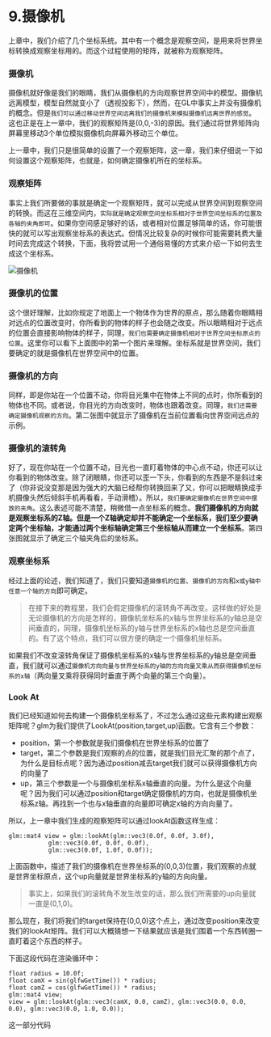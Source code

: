 # 9.摄像机

上章中，我们介绍了几个坐标系统。其中有一个概念是观察空间，是用来将世界坐标转换成观察坐标用的。而这个过程使用的矩阵，就被称为观察矩阵。

### 摄像机

摄像机就好像是我们的眼睛，我们从摄像机的方向观察世界空间中的模型。摄像机远离模型，模型自然就变小了（透视投影下），然而，在GL中事实上并没有摄像机的概念。但是`我们可以通过移动世界空间远离我们的摄像机来模拟摄像机远离世界的感觉`。这也正是在上一章中，我们的观察矩阵是(0,0,-3)的原因。我们通过将世界矩阵向屏幕里移动3个单位模拟摄像机向屏幕外移动三个单位。

上一章中，我们只是很简单的设置了一个观察矩阵，这一章，我们来仔细说一下如何设置这个观察矩阵，也就是，如何确定摄像机所在的坐标系。

### 观察矩阵

事实上我们所要做的事就是确定一个观察矩阵，就可以完成从世界空间到观察空间的转换。而这在三维空间内，`实际就是确定观察空间坐标系相对于世界空间坐标系的位置及各轴的夹角即可`。如果你空间感足够好的话，或者相对位置足够简单的话，你可能很快的就可以写出观察坐标系的表达式。但情况比较复杂的时候你可能需要耗费大量时间去完成这个转换，下面，我将尝试用一个通俗易懂的方式来介绍一下如何去生成这个坐标系。

![摄像机](https://learnopengl-cn.github.io/img/01/09/camera_axes.png)


### 摄像机的位置

这个很好理解，比如你规定了地面上一个物体作为世界的原点，那么随着你眼睛相对远点的位置改变时，你所看到的物体的样子也会随之改变。所以眼睛相对于远点的位置会直接影响物体的样子，同理，`我们也需要确定摄像机相对于世界空间坐标原点的位置`。这里你可以看下上面图中的第一个图片来理解。坐标系就是世界空间，我们要确定的就是摄像机在世界空间中的位置。

### 摄像机的方向

同样，即是你站在一个位置不动，你将目光集中在物体上不同的点时，你所看到的物体也不同。或者说，你目光的方向改变时，物体也跟着改变。同理，`我们还需要确定摄像机观察的方向`。第二张图中就显示了摄像机在当前位置看向世界空间远点的示例。

### 摄像机的滚转角

好了，现在你站在一个位置不动，目光也一直盯着物体的中心点不动，你还可以让你看到的物体改变。除了闭眼睛，你还可以歪一下头，你看到的东西是不是斜过来了（你非说没变那是因为强大的大脑已经帮你转换回来了又，你可以把眼睛换成手机摄像头然后倾斜手机再看看，手动滑稽）。所以，`我们要确定摄像机在世界空间中摆放的夹角`。这么表述可能不清楚，稍微借一点坐标系的概念。**我们摄像机的方向就是观察坐标系的Z轴。但是一个Z轴确定却并不能确定一个坐标系，我们至少要确定两个坐标轴，才能通过两个坐标轴确定第三个坐标轴从而建立一个坐标系**。第四张图就显示了确定三个轴夹角后的坐标系。

### 观察坐标系

经过上面的论述，我们知道了，我们只要知道`摄像机的位置`、`摄像机的方向`和`x或y轴中任意一个轴的方向`即可确定。

> 在接下来的教程里，我们会假定摄像机的滚转角不再改变。这样做的好处是无论摄像机的方向是怎样的，摄像机坐标系的x轴与世界坐标系的y轴总是空间垂直的，同理，摄像机坐标系的y轴与世界坐标系的x轴也总是空间垂直的。有了这个特点，我们可以很方便的确定一个摄像机坐标系。

如果我们不改变滚转角保证了摄像机坐标系的x轴与世界坐标系的y轴总是空间垂直，我们就可以通过`摄像机方向向量与世界坐标系的y轴的方向向量叉乘从而获得摄像机坐标系的x轴`（两向量叉乘将获得同时垂直于两个向量的第三个向量）。

### Look At

我们已经知道如何去构建一个摄像机坐标系了，不过怎么通过这些元素构建出观察矩阵呢？glm为我们提供了LookAt(position,target,up)函数。它含有三个参数：

- position，第一个参数就是我们摄像机在世界坐标系的位置了
- target，第二个参数是我们观察的点的位置，就是我们目光汇聚的那个点了，为什么是目标点呢？因为通过position减去target我们就可以获得摄像机方向的向量了
- up，第三个参数是一个与摄像机坐标系x轴垂直的向量。为什么是这个向量呢？因为我们可以通过position和target确定摄像机的方向，也就是摄像机坐标系z轴。再找到一个也与x轴垂直的向量即可确定x轴的方向向量了。

所以，上一章中我们生成的观察矩阵可以通过lookAt函数这样生成：

```
glm::mat4 view = glm::lookAt(glm::vec3(0.0f, 0.0f, 3.0f), 
           glm::vec3(0.0f, 0.0f, 0.0f), 
           glm::vec3(0.0f, 1.0f, 0.0f));
```

上面函数中，描述了我们的摄像机在世界坐标系的(0,0,3)位置，我们观察的点就是世界坐标原点，这个up向量就是世界坐标系的y轴的方向向量。

> 事实上，如果我们的滚转角不发生改变的话，那么我们所需要的up向量就一直是(0,1,0)。

那么现在，我们将我们的target保持在(0,0,0)这个点上，通过改变position来改变我们的lookAt矩阵。我们可以大概猜想一下结果就应该是我们围着一个东西转圈一直盯着这个东西的样子。

下面这段代码在渲染循环中：

```
float radius = 10.0f;
float camX = sin(glfwGetTime()) * radius;
float camZ = cos(glfwGetTime()) * radius;
glm::mat4 view;
view = glm::lookAt(glm::vec3(camX, 0.0, camZ), glm::vec3(0.0, 0.0, 0.0), glm::vec3(0.0, 1.0, 0.0)); 
```

这一部分代码

